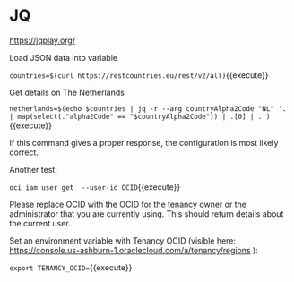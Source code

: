 # JQ 
https://jqplay.org/


Load JSON data into variable

`countries=$(curl https://restcountries.eu/rest/v2/all)`{{execute}} 

Get details on The Netherlands

`netherlands=$(echo $countries | jq -r --arg countryAlpha2Code "NL" '. | map(select(."alpha2Code" == "$countryAlpha2Code")) | .[0] | .')`{{execute}} 


If this command gives a proper response, the configuration is most likely correct.

Another test:

`oci iam user get  --user-id OCID`{{execute}}

Please replace OCID with the OCID for the tenancy owner or the administrator that you are currently using. This should return details about the current user.

Set an environment variable with Tenancy OCID (visible here: https://console.us-ashburn-1.oraclecloud.com/a/tenancy/regions ):

`export TENANCY_OCID=`{{execute}}